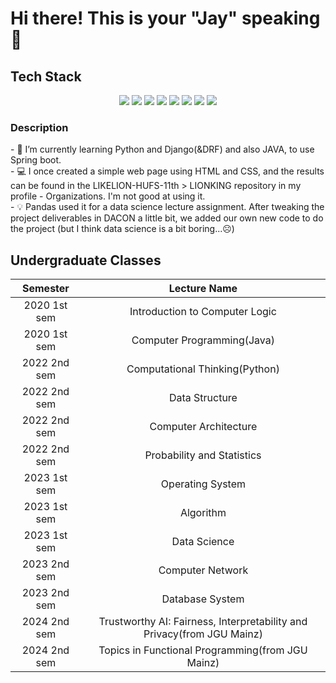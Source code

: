 # Hi there! This is your "Jay" speaking 👋

<div><h2>Tech Stack</h2></div>
<div align=center>
  <img src="https://img.shields.io/badge/Python-3776AB?style=flat-square&logo=python&logoColor=white"> 
  <img src="https://img.shields.io/badge/Java-007396?style=flat-square&logo=java&logoColor=white">
  
  <img src="https://img.shields.io/badge/HTML5-E34F26?style=flat-square&logo=html5&logoColor=white"> 
  <img src="https://img.shields.io/badge/CSS-1572B6?style=flat-square&logo=css3&logoColor=white">
  <img src="https://img.shields.io/badge/Django-092E20?style=flat-square&logo=django&logoColor=white">
  
  <img src="https://img.shields.io/badge/GitHub-181717?style=flat-square&logo=github&logoColor=white">
  <img src="https://img.shields.io/badge/Git-F05032?style=flat-square&logo=git&logoColor=white">
  <img src="https://img.shields.io/badge/Pandas-150458?style=flat-square&logo=pandas&logoColor=white">  
  <br>
</div>

<div><h3>Description</h3></div>
- 🌱 I’m currently learning Python and Django(&DRF) and also JAVA, to use Spring boot.
<br>
- 💻 I once created a simple web page using HTML and CSS, and the results can be found in the LIKELION-HUFS-11th > LIONKING repository in my profile - Organizations. I'm not good at using it.
<br>
- 💡 Pandas used it for a data science lecture assignment. After tweaking the project deliverables in DACON a little bit, we added our own new code to do the project (but I think data science is a bit boring...☹️)

<!--
**bestfourteen14/bestfourteen14** is a ✨ _special_ ✨ repository because its `README.md` (this file) appears on your GitHub profile.

Here are some ideas to get you started:

- 🔭 I’m currently working on ...
- 🌱 I’m currently learning ...
- 👯 I’m looking to collaborate on ...
- 🤔 I’m looking for help with ...
- 💬 Ask me about ...
- 📫 How to reach me: ...
- 😄 Pronouns: ...
- ⚡ Fun fact: ...
-->

## Undergraduate Classes
<div align=center>

|Semester|Lecture Name|
|:--------------------------:|:-----------------------------------------:|
|2020&nbsp;1st sem |Introduction to Computer Logic|
|2020&nbsp;1st sem |Computer Programming(Java)|
|2022&nbsp;2nd sem |Computational Thinking(Python)|
|2022&nbsp;2nd sem |Data Structure|
|2022&nbsp;2nd sem |Computer Architecture|
|2022&nbsp;2nd sem |Probability and Statistics|
|2023&nbsp;1st sem |Operating System|
|2023&nbsp;1st sem |Algorithm|
|2023&nbsp;1st sem |Data Science|
|2023&nbsp;2nd sem |Computer Network|
|2023&nbsp;2nd sem |Database System|
|2024&nbsp;2nd sem |Trustworthy AI: Fairness, Interpretability and Privacy(from JGU Mainz)|
|2024&nbsp;2nd sem |Topics in Functional Programming(from JGU Mainz)|

</div>
